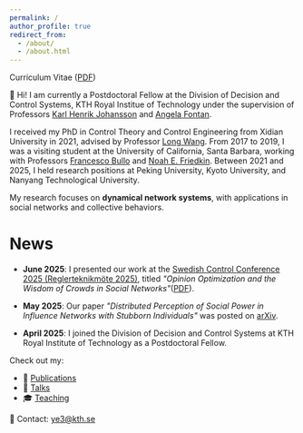 ```yaml
---
permalink: /
author_profile: true
redirect_from: 
  - /about/
  - /about.html
---
```


Curriculum Vitae ([PDF](https://tinybeta.github.io/assets/papers/CVYe.pdf))

👋 Hi! I am currently a Postdoctoral Fellow at the Division of Decision and Control Systems, KTH Royal Institue of Technology under the supervision of Professors [Karl Henrik Johansson](https://people.kth.se/~kallej/) and [Angela Fontan](https://angelafontan.github.io/).

I received my PhD in Control Theory and Control Engineering from Xidian University in 2021, advised by Professor [Long Wang](https://www.ai.pku.edu.cn/en/info/1406/1812.htm). From 2017 to 2019, I was a visiting student at the University of California, Santa Barbara, working with Professors [Francesco Bullo](https://fbullo.github.io/) and [Noah E. Friedkin](https://www.soc.ucsb.edu/people/noah-friedkin). Between 2021 and 2025, I held research positions at Peking University, Kyoto University, and Nanyang Technological University.

My research focuses on **dynamical network systems**, with applications in social networks and collective behaviors. 


News
======
- **June 2025**: I presented our work at the [Swedish Control Conference 2025 (Reglerteknikmöte 2025)](https://reglermote2025.control.lth.se/), titled _"Opinion Optimization and the Wisdom of Crowds in Social Networks"_([PDF](https://tinybeta.github.io/assets/papers/SCC2025.pdf)).

- **May 2025**: Our paper _"Distributed Perception of Social Power in Influence Networks with Stubborn Individuals"_ was posted on [arXiv](https://arxiv.org/abs/2506.01169).

- **April 2025**: I joined the Division of Decision and Control Systems at KTH Royal Institute of Technology as a Postdoctoral Fellow.






Check out my:
- 📄 [Publications](/publications/)
- 🎤 [Talks](/talks/)
- 🎓 [Teaching](/teaching/)

📧 Contact: [ye3@kth.se](mailto:ye3@kth.se)
